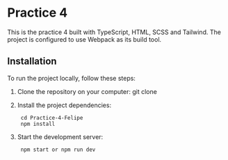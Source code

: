 # Practice 4

This is the practice 4 built with TypeScript, HTML, SCSS and Tailwind. The project is configured to use Webpack as its build tool.

## Installation

To run the project locally, follow these steps:

1. Clone the repository on your computer: git clone

2. Install the project dependencies:

        cd Practice-4-Felipe
        npm install

3. Start the development server:

        npm start or npm run dev
